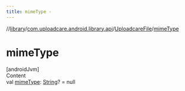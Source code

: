 ```yaml
---
title: mimeType -
---
```

//[library](../../index.md)/[com.uploadcare.android.library.api](../index.md)/[UploadcareFile](index.md)/[mimeType](mime-type.md)



# mimeType  
[androidJvm]  
Content  
val [mimeType](mime-type.md): [String](https://kotlinlang.org/api/latest/jvm/stdlib/kotlin/-string/index.html)? = null  



